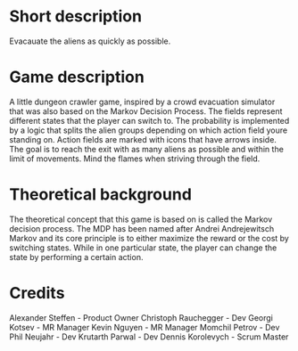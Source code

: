 
# Short description
Evacauate the aliens as quickly as possible.

# Game description
A little dungeon crawler game, inspired by a crowd evacuation simulator that was also based on the Markov Decision Process.
The fields represent different states that the player can switch to. The probability is implemented by a logic that splits the alien groups depending on which action field youre standing on.
Action fields are marked with icons that have arrows inside.
The goal is to reach the exit with as many aliens as possible and within the limit of movements.
Mind the flames when striving through the field.

# Theoretical background
The theoretical concept that this game is based on is called the Markov decision process.
The MDP has been named after Andrei Andrejewitsch Markov and its core principle is to either maximize the reward or the cost by switching states.
While in one particular state, the player can change the state by performing a certain action.

# Credits
Alexander Steffen - Product Owner
Christoph Rauchegger - Dev
Georgi Kotsev - MR Manager
Kevin Nguyen - MR Manager
Momchil Petrov - Dev
Phil Neujahr - Dev 
Krutarth Parwal - Dev
Dennis Korolevych - Scrum Master
